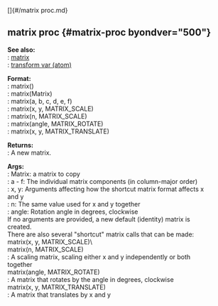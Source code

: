 []{#/matrix proc.md}    
## matrix proc {#matrix-proc byondver="500"}    
**See also:**    
:   [matrix](/matrix)    
:   [transform var (atom)](/atom/var/transform)    
<!-- -->    
**Format:**    
:   matrix()    
:   matrix(Matrix)    
:   matrix(a, b, c, d, e, f)    
:   matrix(x, y, MATRIX_SCALE)    
:   matrix(n, MATRIX_SCALE)    
:   matrix(angle, MATRIX_ROTATE)    
:   matrix(x, y, MATRIX_TRANSLATE)    
<!-- -->    
**Returns:**    
:   A new matrix.    
<!-- -->    
**Args:**    
:   Matrix: a matrix to copy    
:   a - f: The individual matrix components (in column-major order)    
:   x, y: Arguments affecting how the shortcut matrix format affects x    
    and y    
:   n: The same value used for x and y together    
:   angle: Rotation angle in degrees, clockwise    
If no arguments are provided, a new default (identity) matrix is    
created.    
There are also several \"shortcut\" matrix calls that can be made:    
matrix(x, y, MATRIX_SCALE)\    
matrix(n, MATRIX_SCALE)    
:   A scaling matrix, scaling either x and y independently or both    
    together    
matrix(angle, MATRIX_ROTATE)    
:   A matrix that rotates by the angle in degrees, clockwise    
matrix(x, y, MATRIX_TRANSLATE)    
:   A matrix that translates by x and y  